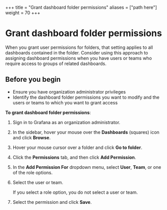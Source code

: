 +++
title = "Grant dashboard folder permissions"
aliases = ["path here"]
weight = 70
+++

# Grant dashboard folder permissions

When you grant user permissions for folders, that setting applies to all dashboards contained in the folder. Consider using this approach to assigning dashboard permissions when you have users or teams who require access to groups of related dashboards.

## Before you begin

- Ensure you have organization administrator privileges
- Identify the dashboard folder permissions you want to modify and the users or teams to which you want to grant access

**To grant dashboard folder permissions**:

1. Sign in to Grafana as an organization administrator.
1. In the sidebar, hover your mouse over the **Dashboards** (squares) icon and click **Browse**.
1. Hover your mouse cursor over a folder and click **Go to folder**.
1. Click the **Permissions** tab, and then click **Add Permission**.
1. In the **Add Permission For** dropdown menu, select **User**, **Team**, or one of the role options.
1. Select the user or team.

   If you select a role option, you do not select a user or team.

1. Select the permission and click **Save**.
